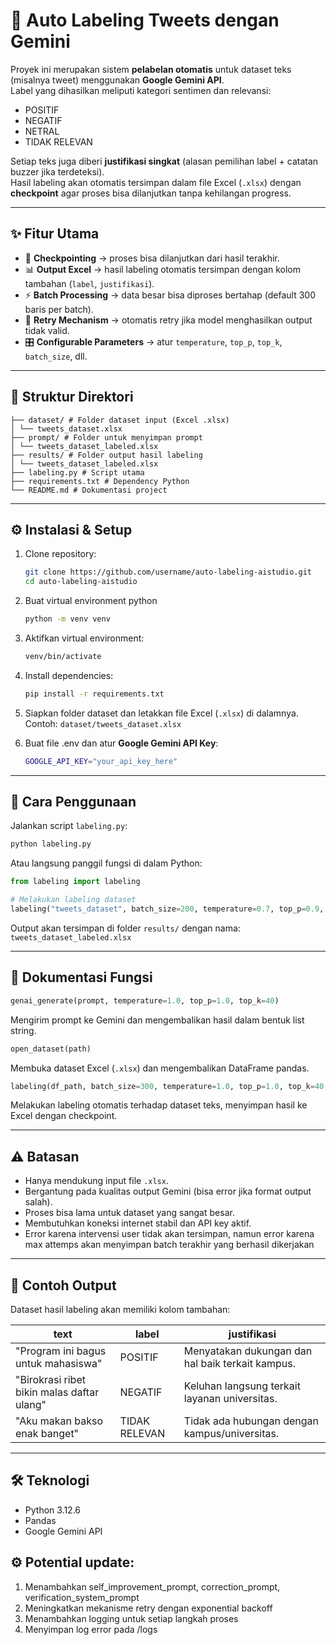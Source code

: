 # 📌 Auto Labeling Tweets dengan Gemini

Proyek ini merupakan sistem **pelabelan otomatis** untuk dataset teks (misalnya tweet) menggunakan **Google Gemini API**.  
Label yang dihasilkan meliputi kategori sentimen dan relevansi:

- POSITIF
- NEGATIF
- NETRAL
- TIDAK RELEVAN

Setiap teks juga diberi **justifikasi singkat** (alasan pemilihan label + catatan buzzer jika terdeteksi).  
Hasil labeling akan otomatis tersimpan dalam file Excel (`.xlsx`) dengan **checkpoint** agar proses bisa dilanjutkan tanpa kehilangan progress.

---

## ✨ Fitur Utama

- 🔄 **Checkpointing** → proses bisa dilanjutkan dari hasil terakhir.
- 📊 **Output Excel** → hasil labeling otomatis tersimpan dengan kolom tambahan (`label`, `justifikasi`).
- ⚡ **Batch Processing** → data besar bisa diproses bertahap (default 300 baris per batch).
- 🔐 **Retry Mechanism** → otomatis retry jika model menghasilkan output tidak valid.
- 🎛 **Configurable Parameters** → atur `temperature`, `top_p`, `top_k`, `batch_size`, dll.

---

## 📂 Struktur Direktori

```
├── dataset/ # Folder dataset input (Excel .xlsx)
│ └── tweets_dataset.xlsx
├── prompt/ # Folder untuk menyimpan prompt
│ └── tweets_dataset_labeled.xlsx
├── results/ # Folder output hasil labeling
│ └── tweets_dataset_labeled.xlsx
├── labeling.py # Script utama
├── requirements.txt # Dependency Python
└── README.md # Dokumentasi project
```

---

## ⚙️ Instalasi & Setup

1. Clone repository:

   ```bash
   git clone https://github.com/username/auto-labeling-aistudio.git
   cd auto-labeling-aistudio
   ```

2. Buat virtual environment python

   ```bash
   python -m venv venv
   ```

3. Aktifkan virtual environment:

   ```bash
   venv/bin/activate
   ```

4. Install dependencies:

   ```bash
   pip install -r requirements.txt
   ```

5. Siapkan folder dataset dan letakkan file Excel (`.xlsx`) di dalamnya.
   Contoh: `dataset/tweets_dataset.xlsx`

6. Buat file .env dan atur **Google Gemini API Key**:

   ```bash
   GOOGLE_API_KEY="your_api_key_here"
   ```

---

## 🚀 Cara Penggunaan

Jalankan script `labeling.py`:

```bash
python labeling.py
```

Atau langsung panggil fungsi di dalam Python:

```python
from labeling import labeling

# Melakukan labeling dataset
labeling("tweets_dataset", batch_size=200, temperature=0.7, top_p=0.9, top_k=40)
```

Output akan tersimpan di folder `results/` dengan nama:
`tweets_dataset_labeled.xlsx`

---

## 📖 Dokumentasi Fungsi

```python
genai_generate(prompt, temperature=1.0, top_p=1.0, top_k=40)
```

Mengirim prompt ke Gemini dan mengembalikan hasil dalam bentuk list string.

```python
open_dataset(path)
```

Membuka dataset Excel (`.xlsx`) dan mengembalikan DataFrame pandas.

```python
labeling(df_path, batch_size=300, temperature=1.0, top_p=1.0, top_k=40, max_retry=3)
```

Melakukan labeling otomatis terhadap dataset teks, menyimpan hasil ke Excel dengan checkpoint.

---

## ⚠️ Batasan

- Hanya mendukung input file `.xlsx`.
- Bergantung pada kualitas output Gemini (bisa error jika format output salah).
- Proses bisa lama untuk dataset yang sangat besar.
- Membutuhkan koneksi internet stabil dan API key aktif.
- Error karena intervensi user tidak akan tersimpan, namun error karena max attemps akan menyimpan batch terakhir yang berhasil dikerjakan

---

## 📌 Contoh Output

Dataset hasil labeling akan memiliki kolom tambahan:

| text                                       | label         | justifikasi                                      |
| ------------------------------------------ | ------------- | ------------------------------------------------ |
| "Program ini bagus untuk mahasiswa"        | POSITIF       | Menyatakan dukungan dan hal baik terkait kampus. |
| "Birokrasi ribet bikin malas daftar ulang" | NEGATIF       | Keluhan langsung terkait layanan universitas.    |
| "Aku makan bakso enak banget"              | TIDAK RELEVAN | Tidak ada hubungan dengan kampus/universitas.    |

---

## 🛠️ Teknologi

- Python 3.12.6
- Pandas
- Google Gemini API

## ⚙ Potential update:

1. Menambahkan self_improvement_prompt, correction_prompt, verification_system_prompt
2. Meningkatkan mekanisme retry dengan exponential backoff
3. Menambahkan logging untuk setiap langkah proses
4. Menyimpan log error pada /logs
